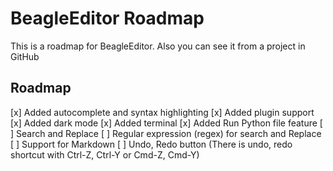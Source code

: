 # BeagleEditor Roadmap
This is a roadmap for BeagleEditor. Also you can see it from a project in GitHub
## Roadmap
[x] Added autocomplete and syntax highlighting
[x] Added plugin support
[x] Added dark mode
[x] Added terminal
[x] Added Run Python file feature
[ ] Search and Replace
[ ] Regular expression (regex) for search and Replace
[ ] Support for Markdown
[ ] Undo, Redo button (There is undo, redo shortcut with Ctrl-Z, Ctrl-Y or Cmd-Z, Cmd-Y)
